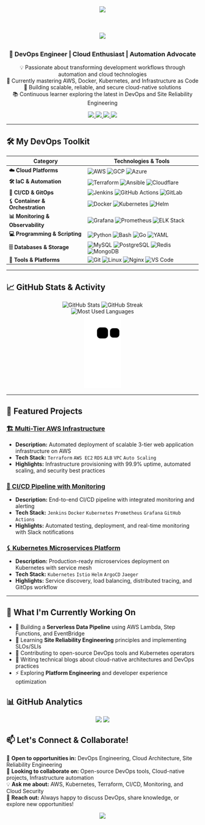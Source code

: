<div align="center">
  <img src="https://capsule-render.vercel.app/api?type=waving&color=gradient&height=100&section=header&animation=fadeIn" />
</div>

<h1 align="center">
  <img src="https://readme-typing-svg.herokuapp.com/?font=Inter&size=32&center=true&vCenter=true&width=500&height=70&color=4493F8&duration=4000&lines=Hi+There!+👋;+I'm+Shishant+Kanojia!;DevOps+Enthusiast;Cloud+Explorer;" />
</h1>

<h3 align="center">🚀 DevOps Engineer | Cloud Enthusiast | Automation Advocate</h3>

<p align="center">
  💡 Passionate about transforming development workflows through automation and cloud technologies<br/>
  🌱 Currently mastering AWS, Docker, Kubernetes, and Infrastructure as Code<br/>
  🎯 Building scalable, reliable, and secure cloud-native solutions<br/>
  📚 Continuous learner exploring the latest in DevOps and Site Reliability Engineering
</p>

<div align="center">
  <a href="https://www.linkedin.com/in/shishant-kanojia">
    <img src="https://img.shields.io/badge/LinkedIn-0077B5?style=for-the-badge&logo=linkedin&logoColor=white" />
  </a>
  <a href="mailto:shishantsingh80@gmail.com">
    <img src="https://img.shields.io/badge/Gmail-D14836?style=for-the-badge&logo=gmail&logoColor=white" />
  </a>
  <a href="https://github.com/Shishant90">
    <img src="https://img.shields.io/badge/GitHub-100000?style=for-the-badge&logo=github&logoColor=white" />
  </a>
  <a href="https://twitter.com/ShishantK">
    <img src="https://img.shields.io/badge/Twitter-1DA1F2?style=for-the-badge&logo=twitter&logoColor=white" />
  </a>
</div>

---

## 🛠 My DevOps Toolkit

| Category              | Technologies & Tools                                                                                                                                                                                                                                                                                                                                                                                                                                                              |
| --------------------- | --------------------------------------------------------------------------------------------------------------------------------------------------------------------------------------------------------------------------------------------------------------------------------------------------------------------------------------------------------------------------------------------------------------------------------------------------------------------------------- |
| **☁️ Cloud Platforms**  | <img src="https://skillicons.dev/icons?i=aws" alt="AWS" title="AWS" width="40" height="40"/> <img src="https://skillicons.dev/icons?i=gcp" alt="GCP" title="GCP" width="40" height="40"/> <img src="https://skillicons.dev/icons?i=azure" alt="Azure" title="Azure" width="40" height="40"/> |
| **🛠️ IaC & Automation** | <img src="https://skillicons.dev/icons?i=terraform" alt="Terraform" title="Terraform" width="40" height="40"/> <img src="https://skillicons.dev/icons?i=ansible" alt="Ansible" title="Ansible" width="40" height="40"/> <img src="https://skillicons.dev/icons?i=cloudflare" alt="Cloudflare" title="Cloudflare" width="40" height="40"/> |
| **🚀 CI/CD & GitOps**   | <img src="https://skillicons.dev/icons?i=jenkins" alt="Jenkins" title="Jenkins" width="40" height="40"/> <img src="https://skillicons.dev/icons?i=githubactions" alt="GitHub Actions" title="GitHub Actions" width="40" height="40"/> <img src="https://skillicons.dev/icons?i=gitlab" alt="GitLab" title="GitLab" width="40" height="40"/> |
| **⚸️ Container & Orchestration** | <img src="https://skillicons.dev/icons?i=docker" alt="Docker" title="Docker" width="40" height="40"/> <img src="https://skillicons.dev/icons?i=kubernetes" alt="Kubernetes" title="Kubernetes" width="40" height="40"/> <img src="https://skillicons.dev/icons?i=helm" alt="Helm" title="Helm" width="40" height="40"/> |
| **📊 Monitoring & Observability** | <img src="https://skillicons.dev/icons?i=grafana" alt="Grafana" title="Grafana" width="40" height="40"/> <img src="https://skillicons.dev/icons?i=prometheus" alt="Prometheus" title="Prometheus" width="40" height="40"/> <img src="https://skillicons.dev/icons?i=elasticsearch" alt="ELK Stack" title="ELK Stack" width="40" height="40"/> |
| **💻 Programming & Scripting** | <img src="https://skillicons.dev/icons?i=python" alt="Python" title="Python" width="40" height="40"/> <img src="https://skillicons.dev/icons?i=bash" alt="Bash" title="Bash" width="40" height="40"/> <img src="https://skillicons.dev/icons?i=go" alt="Go" title="Go" width="40" height="40"/> <img src="https://skillicons.dev/icons?i=yaml" alt="YAML" title="YAML" width="40" height="40"/> |
| **🗄️ Databases & Storage** | <img src="https://skillicons.dev/icons?i=mysql" alt="MySQL" title="MySQL" width="40" height="40"/> <img src="https://skillicons.dev/icons?i=postgresql" alt="PostgreSQL" title="PostgreSQL" width="40" height="40"/> <img src="https://skillicons.dev/icons?i=redis" alt="Redis" title="Redis" width="40" height="40"/> <img src="https://skillicons.dev/icons?i=mongodb" alt="MongoDB" title="MongoDB" width="40" height="40"/> |
| **🔧 Tools & Platforms** | <img src="https://skillicons.dev/icons?i=git" alt="Git" title="Git" width="40" height="40"/> <img src="https://skillicons.dev/icons?i=linux" alt="Linux" title="Linux" width="40" height="40"/> <img src="https://skillicons.dev/icons?i=nginx" alt="Nginx" title="Nginx" width="40" height="40"/> <img src="https://skillicons.dev/icons?i=vscode" alt="VS Code" title="VS Code" width="40" height="40"/> |

---

## 📈 GitHub Stats & Activity

<div align="center">
  <img width="400" src="https://github-readme-stats.vercel.app/api?username=Shishant90&show_icons=true&theme=transparent&rank_icon=github&hide_title=true" alt="GitHub Stats" />
  <img width="400" src="https://github-readme-streak-stats.herokuapp.com/?user=Shishant90&theme=transparent&border_radius=10" alt="GitHub Streak" />
</div>

<div align="center">
  <img src="https://github-readme-stats.vercel.app/api/top-langs/?username=Shishant90&layout=compact&theme=transparent&border_radius=10" alt="Most Used Languages" />
</div>

<div align="center">
  <img src="https://github.com/Shishant90/Shishant90/blob/output/github-contribution-grid-snake.svg" alt="Snake Game" />
</div>

---

## 🚀 Featured Projects

### [🏗️ Multi-Tier AWS Infrastructure](https://github.com/Shishant90/aws-terraform-infrastructure)
- **Description:** Automated deployment of scalable 3-tier web application infrastructure on AWS
- **Tech Stack:** `Terraform` `AWS EC2` `RDS` `ALB` `VPC` `Auto Scaling`
- **Highlights:** Infrastructure provisioning with 99.9% uptime, automated scaling, and security best practices

### [🔄 CI/CD Pipeline with Monitoring](https://github.com/Shishant90/devops-pipeline)
- **Description:** End-to-end CI/CD pipeline with integrated monitoring and alerting
- **Tech Stack:** `Jenkins` `Docker` `Kubernetes` `Prometheus` `Grafana` `GitHub Actions`
- **Highlights:** Automated testing, deployment, and real-time monitoring with Slack notifications

### [⚸️ Kubernetes Microservices Platform](https://github.com/Shishant90/k8s-microservices)
- **Description:** Production-ready microservices deployment on Kubernetes with service mesh
- **Tech Stack:** `Kubernetes` `Istio` `Helm` `ArgoCD` `Jaeger`
- **Highlights:** Service discovery, load balancing, distributed tracing, and GitOps workflow

---

## 🎯 What I'm Currently Working On

- 🔭 Building a **Serverless Data Pipeline** using AWS Lambda, Step Functions, and EventBridge
- 🌱 Learning **Site Reliability Engineering** principles and implementing SLOs/SLIs
- 👯 Contributing to open-source DevOps tools and Kubernetes operators
- 💬 Writing technical blogs about cloud-native architectures and DevOps practices
- ⚡ Exploring **Platform Engineering** and developer experience optimization

## 📊 GitHub Analytics

<div align="center">
  <img height="180em" src="https://github-readme-stats.vercel.app/api?username=Shishant90&show_icons=true&theme=tokyonight&include_all_commits=true&count_private=true"/>
  <img height="180em" src="https://github-readme-stats.vercel.app/api/top-langs/?username=Shishant90&layout=compact&langs_count=8&theme=tokyonight"/>
</div>

## 📫 Let's Connect & Collaborate!

💼 **Open to opportunities in:** DevOps Engineering, Cloud Architecture, Site Reliability Engineering<br/>
🤝 **Looking to collaborate on:** Open-source DevOps tools, Cloud-native projects, Infrastructure automation<br/>
💡 **Ask me about:** AWS, Kubernetes, Terraform, CI/CD, Monitoring, and Cloud Security<br/>
📧 **Reach out:** Always happy to discuss DevOps, share knowledge, or explore new opportunities!

<div align="center">
  <img src="https://capsule-render.vercel.app/api?type=waving&color=gradient&height=100&section=footer&animation=fadeIn" />
</div>